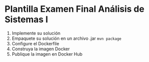 # Plantilla Examen Final Análisis de Sistemas I

1. Implemente su solución
2. Empaquete su solución en un archivo .jar `mvn package`
3. Configure el Dockerfile
4. Construya la imagen Docker
5. Publique la imagen en Docker Hub
